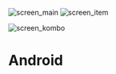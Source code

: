 
![screen_main](https://github.com/NurzatGitHub/Android/assets/122099167/fff80bd0-3f4c-4b39-aff2-0b0ffeb82bc7)
![screen_item](https://github.com/NurzatGitHub/Android/assets/122099167/f4a53708-33a2-4af2-addc-3877bda33e36)

![screen_kombo](https://github.com/NurzatGitHub/Android/assets/122099167/9f11ecd4-95f8-449d-b488-9c27d2dd2706)

# Android

